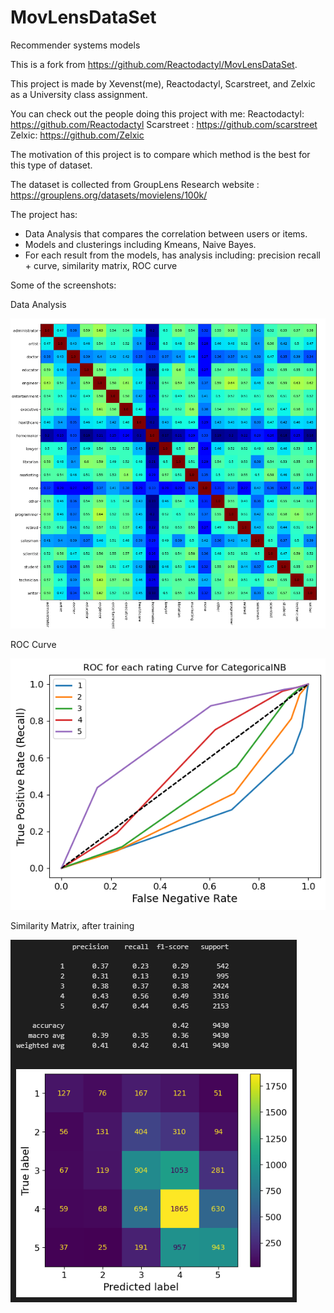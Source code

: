 # MovLensDataSet
Recommender systems models

This is a fork from https://github.com/Reactodactyl/MovLensDataSet.

This project is made by Xevenst(me), Reactodactyl, Scarstreet, and Zelxic as a University class assignment.

You can check out the people doing this project with me:
Reactodactyl: https://github.com/Reactodactyl
Scarstreet : https://github.com/scarstreet
Zelxic: https://github.com/Zelxic

The motivation of this project is to compare which method is the best for this type of dataset.

The dataset is collected from GroupLens Research website : https://grouplens.org/datasets/movielens/100k/

The project has:
  - Data Analysis that compares the correlation between users or items.
  - Models and clusterings including Kmeans, Naive Bayes.
  - For each result from the models, has analysis including: precision recall + curve, similarity matrix, ROC curve

Some of the screenshots:

Data Analysis

![Screenshots](Screenshots/1.png)

ROC Curve

![Screenshots](Screenshots/3.png)

Similarity Matrix, after training

![Screenshots](Screenshots/2.png)
